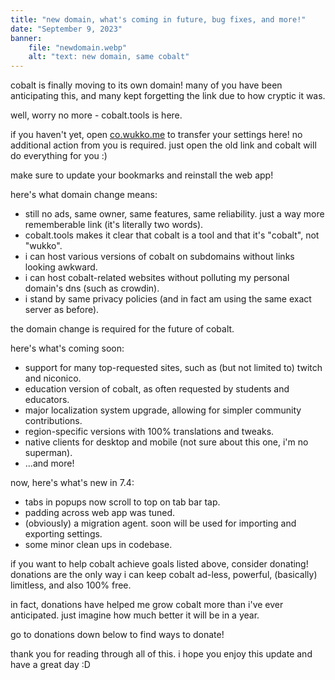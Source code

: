 ```yaml
---
title: "new domain, what's coming in future, bug fixes, and more!"
date: "September 9, 2023"
banner:
    file: "newdomain.webp"
    alt: "text: new domain, same cobalt"
---
```

cobalt is finally moving to its own domain! many of you have been anticipating this, and many kept forgetting the link due to how cryptic it was.

well, worry no more - <span class="text-backdrop">cobalt.tools</span> is here.

if you haven't yet, open [co.wukko.me](https://co.wukko.me) to transfer your settings here! no additional action from you is required. just open the old link and cobalt will do everything for you :)

make sure to <span class="text-backdrop">update your bookmarks</span> and reinstall the web app!

here's what domain change means:
- still no ads, same owner, same features, same reliability. just a way more rememberable link (it's literally two words).
- cobalt.tools makes it clear that cobalt is a tool and that it's "cobalt", not "wukko".
- i can host various versions of cobalt on subdomains without links looking awkward.
- i can host cobalt-related websites without polluting my personal domain's dns (such as crowdin).
- i stand by same privacy policies (and in fact am using the same exact server as before).

the domain change is required for the future of cobalt.

here's what's coming soon:
- support for many top-requested sites, such as (but not limited to) twitch and niconico.
- education version of cobalt, as often requested by students and educators.
- major localization system upgrade, allowing for simpler community contributions.
- region-specific versions with 100% translations and tweaks.
- native clients for desktop and mobile (not sure about this one, i'm no superman).
- ...and more!

now, here's what's new in 7.4:
- tabs in popups now scroll to top on tab bar tap.
- padding across web app was tuned.
- (obviously) a migration agent. soon will be used for importing and exporting settings.
- some minor clean ups in codebase.

if you want to help cobalt achieve goals listed above, consider donating! donations are the only way i can keep cobalt ad-less, powerful, (basically) limitless, and also 100% free.

in fact, donations have helped me grow cobalt more than i've ever anticipated. just imagine how much better it will be in a year.

go to donations down below to find ways to donate!

thank you for reading through all of this. i hope you enjoy this update and have a great day :D
